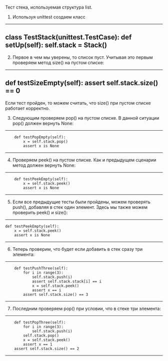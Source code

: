 Тест стека, используемая структура list.


1)	Используя unittest создаем класс 
---------------------------------------------------------------------------------------------------------------------
class TestStack(unittest.TestCase):
			def setUp(self):
				self.stack = Stack()
---------------------------------------------------------------------------------------------------------------------

2)	Первое в чем мы уверены, то список пуст. Учитывая это первым проверяем метод  size() на пустом списке:
---------------------------------------------------------------------------------------------------------------------
def testSizeEmpty(self):
			assert self.stack.size() == 0
---------------------------------------------------------------------------------------------------------------------
Если тест пройден, то можем считать, что size() при пустом списке работает корректно.

3)	Следующим проверяем pop() на пустом списке. В данной ситуации pop() должен вернуть None:
---------------------------------------------------------------------------------------------------------------------
		def testPopEmpty(self):
			x = self.stack.pop()
			assert x is None
---------------------------------------------------------------------------------------------------------------------

4)	Проверяем peek() на пустом списке. Как и предыдущем сценарии метод должен вернуть None:
---------------------------------------------------------------------------------------------------------------------
		def testPeekEmpty(self):
			x = self.stack.peek()
			assert x is None
---------------------------------------------------------------------------------------------------------------------

5)	Если все предыдущие тесты были пройдены, можем проверять push(), добавляя в стек один элемент. Здесь мы также можем проверить peek() и size():
---------------------------------------------------------------------------------------------------------------------
	def testPeekEmpty(self):
		x = self.stack.peek()
		assert x is None
---------------------------------------------------------------------------------------------------------------------

6)	Теперь проверим, что будет если добавить в стек сразу три элемента:
---------------------------------------------------------------------------------------------------------------------
		def testPushThree(self):
			for i in range(3):
				self.stack.push(i)
				assert self.stack.stack[i] == i
				x = self.stack.peek()
				assert x == i
			assert self.stack.size() == 3
---------------------------------------------------------------------------------------------------------------------

7)	Последним проверяем pop() при условии, что в стеке три элемента:
---------------------------------------------------------------------------------------------------------------------
		def testPopThree(self):
			for i in range(3):
				self.stack.push(i)
			self.stack.pop()
			x = self.stack.peek()
			assert x == 1
		assert self.stack.size() == 2  
---------------------------------------------------------------------------------------------------------------------
